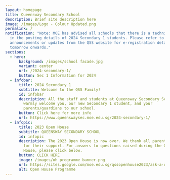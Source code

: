 ```yaml
---
layout: homepage
title: Queensway Secondary School
description: Brief site description here
image: /images/Logo - Colour Updated.png
permalink: /
notification: "Note: MOE has advised all schools that there is a technical delay
  in the posting details of 2024 Secondary 1 students. Please refer to the PG
  announcements or updates from the QSS website for e-registration details from
  tomorrow onwards."
sections:
  - hero:
      background: /images/school facade.jpg
      variant: center
      url: /2024-secondary-1/
      button: Sec 1 Information for 2024
  - infobar:
      title: 2024 Secondary 1
      subtitle: Welcome to the QSS Family!
      id: infobar
      description: All the staff and students at Queensway Secondary School (QSS)
        warmly welcome you, our new Secondary 1 student, and your
        parents/guardians to our school.
      button: Click here for more info
      url: https://www.queenswaysec.moe.edu.sg/2024-secondary-1/
  - infopic:
      title: 2023 Open House
      subtitle: QUEENSWAY SECONDARY SCHOOL
      id: infopic
      description: The 2023 Open House is now over. We thank all parents and students
        for their support. For answers to questions raised during the Open
        House, please click below.
      button: CLICK HERE
      image: /images/oh programme banner.png
      url: https://sites.google.com/moe.edu.sg/qssopenhouse2023/ask-a-question?authuser=0
      alt: Open House Programme
---
```

